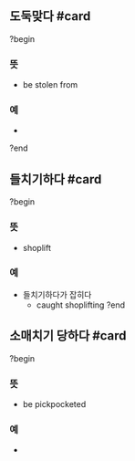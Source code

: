 ## 도둑맞다 #card
?begin
### 뜻
- be stolen from
### 예
-
?end


## 들치기하다 #card
?begin
### 뜻
- shoplift
### 예
- 들치기하다가 잡히다
	- caught shoplifting
?end


## 소매치기 당하다 #card
?begin
### 뜻
- be pickpocketed
### 예
-
<!--SR:!2025-06-18,2,210-->
